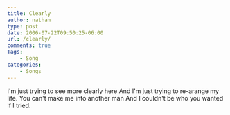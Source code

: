 ```yaml
---
title: Clearly
author: nathan
type: post
date: 2006-07-22T09:50:25-06:00
url: /clearly/
comments: true
Tags:
    - Song
categories:
    - Songs
---
```

I'm just trying to see more clearly here
And I'm just trying to re-arange my life.
You can't make me into another man
And I couldn't be who you wanted if I tried.
